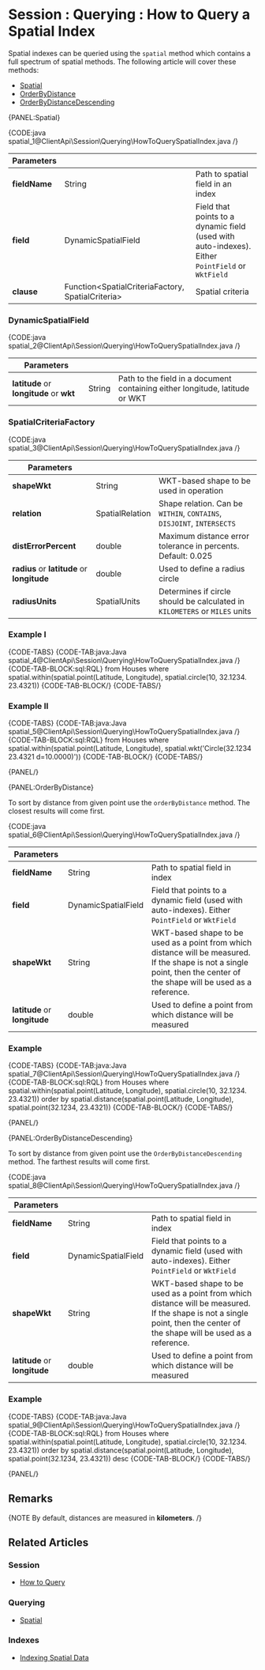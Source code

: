 # Session : Querying : How to Query a Spatial Index

Spatial indexes can be queried using the `spatial` method which contains a full spectrum of spatial methods. The following article will cover these methods:

- [Spatial](../../../client-api/session/querying/how-to-query-a-spatial-index#spatial)
- [OrderByDistance](../../../client-api/session/querying/how-to-query-a-spatial-index#orderbydistance)
- [OrderByDistanceDescending](../../../client-api/session/querying/how-to-query-a-spatial-index#orderbydistancedescending)

{PANEL:Spatial}

{CODE:java spatial_1@ClientApi\Session\Querying\HowToQuerySpatialIndex.java /}

| Parameters | | |
| ------------- | ------------- | ----- |
| **fieldName** | String | Path to spatial field in an index |
| **field** | DynamicSpatialField  | Field that points to a dynamic field (used with auto-indexes). Either `PointField` or `WktField` |
| **clause** | Function<SpatialCriteriaFactory, SpatialCriteria> | Spatial criteria |

### DynamicSpatialField  

{CODE:java spatial_2@ClientApi\Session\Querying\HowToQuerySpatialIndex.java /}

| Parameters | | |
| ------------- | ------------- | ----- |
| **latitude** or **longitude** or **wkt** | String | Path to the field in a document containing either longitude, latitude or WKT |

### SpatialCriteriaFactory

{CODE:java spatial_3@ClientApi\Session\Querying\HowToQuerySpatialIndex.java /}

| Parameters | | |
| ------------- | ------------- | ----- |
| **shapeWkt** | String | WKT-based shape to be used in operation |
| **relation** | SpatialRelation | Shape relation. Can be `WITHIN`, `CONTAINS`, `DISJOINT`, `INTERSECTS` |
| **distErrorPercent** | double | Maximum distance error tolerance in percents. Default: 0.025 |
| **radius** or **latitude** or **longitude** | double | Used to define a radius circle |
| **radiusUnits** | SpatialUnits | Determines if circle should be calculated in `KILOMETERS` or `MILES` units |

### Example I

{CODE-TABS}
{CODE-TAB:java:Java spatial_4@ClientApi\Session\Querying\HowToQuerySpatialIndex.java /}
{CODE-TAB-BLOCK:sql:RQL}
from Houses
where spatial.within(spatial.point(Latitude, Longitude), spatial.circle(10, 32.1234. 23.4321))
{CODE-TAB-BLOCK/}
{CODE-TABS/}

### Example II

{CODE-TABS}
{CODE-TAB:java:Java spatial_5@ClientApi\Session\Querying\HowToQuerySpatialIndex.java /}
{CODE-TAB-BLOCK:sql:RQL}
from Houses
where spatial.within(spatial.point(Latitude, Longitude), spatial.wkt('Circle(32.1234 23.4321 d=10.0000)'))
{CODE-TAB-BLOCK/}
{CODE-TABS/}

{PANEL/}

{PANEL:OrderByDistance}

To sort by distance from given point use the `orderByDistance` method. The closest results will come first.

{CODE:java spatial_6@ClientApi\Session\Querying\HowToQuerySpatialIndex.java /}

| Parameters | | |
| ------------- | ------------- | ----- |
| **fieldName** | String | Path to spatial field in index |
| **field** | DynamicSpatialField | Field that points to a dynamic field (used with auto-indexes). Either `PointField` or `WktField` |
| **shapeWkt** | String | WKT-based shape to be used as a point from which distance will be measured. If the shape is not a single point, then the center of the shape will be used as a reference. |
| **latitude** or **longitude** | double | Used to define a point from which distance will be measured |

### Example

{CODE-TABS}
{CODE-TAB:java:Java spatial_7@ClientApi\Session\Querying\HowToQuerySpatialIndex.java /}
{CODE-TAB-BLOCK:sql:RQL}
from Houses
where spatial.within(spatial.point(Latitude, Longitude), spatial.circle(10, 32.1234. 23.4321))
order by spatial.distance(spatial.point(Latitude, Longitude), spatial.point(32.1234, 23.4321))
{CODE-TAB-BLOCK/}
{CODE-TABS/}

{PANEL/}

{PANEL:OrderByDistanceDescending}

To sort by distance from given point use the `OrderByDistanceDescending` method. The farthest results will come first.

{CODE:java spatial_8@ClientApi\Session\Querying\HowToQuerySpatialIndex.java /}

| Parameters | | |
| ------------- | ------------- | ----- |
| **fieldName** | String | Path to spatial field in index |
| **field** | DynamicSpatialField | Field that points to a dynamic field (used with auto-indexes). Either `PointField` or `WktField` |
| **shapeWkt** | String | WKT-based shape to be used as a point from which distance will be measured. If the shape is not a single point, then the center of the shape will be used as a reference. |
| **latitude** or **longitude** | double | Used to define a point from which distance will be measured |

### Example

{CODE-TABS}
{CODE-TAB:java:Java spatial_9@ClientApi\Session\Querying\HowToQuerySpatialIndex.java /}
{CODE-TAB-BLOCK:sql:RQL}
from Houses
where spatial.within(spatial.point(Latitude, Longitude), spatial.circle(10, 32.1234. 23.4321))
order by spatial.distance(spatial.point(Latitude, Longitude), spatial.point(32.1234, 23.4321)) desc
{CODE-TAB-BLOCK/}
{CODE-TABS/}

{PANEL/}

## Remarks

{NOTE By default, distances are measured in **kilometers**. /}

## Related Articles

### Session

- [How to Query](../../../client-api/session/querying/how-to-query)

### Querying

- [Spatial](../../../indexes/querying/spatial)

### Indexes

- [Indexing Spatial Data](../../../indexes/indexing-spatial-data) 

